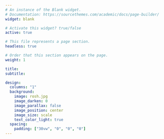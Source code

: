 ```yaml
---
# An instance of the Blank widget.
# Documentation: https://sourcethemes.com/academic/docs/page-builder/
widget: blank

# Activate this widget? true/false
active: true

# This file represents a page section.
headless: true

# Order that this section appears on the page.
weight: 1

title: 
subtitle:

design:
  columns: "1"
  background:
    image: rosh.jpg
    image_darken: 0
    image_parallax: false
    image_position: center
    image_size: scale
    text_color_light: true
  spacing:
    padding: ["30vw", "0", "0", "0"]
---
```

